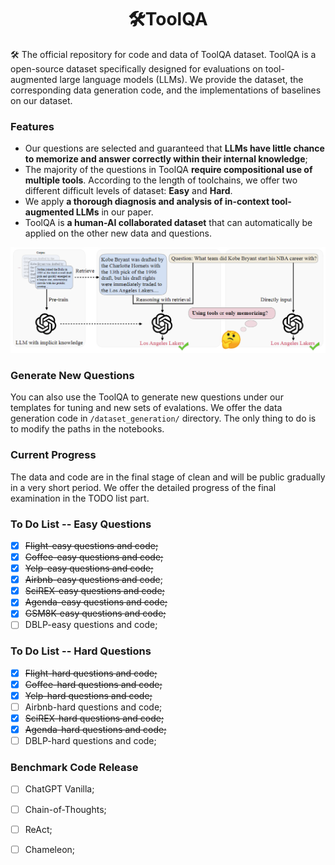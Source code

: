 <div align= "center">
    <h1> 🛠️ToolQA</h1>
</div>

🛠️ The official repository for code and data of ToolQA dataset. ToolQA is a open-source dataset specifically designed for evaluations on tool-augmented large language models (LLMs). We provide the dataset, the corresponding data generation code, and the implementations of baselines on our dataset.

### Features
- Our questions are selected and guaranteed that **LLMs have little chance to memorize and answer correctly within their internal knowledge**;
- The majority of the questions in ToolQA **require compositional use of multiple tools**. According to the length of toolchains, we offer two different difficult levels of dataset: **Easy** and **Hard**.
- We apply **a thorough diagnosis and analysis of in-context tool-augmented LLMs** in our paper.
- ToolQA is **a human-AI collaborated dataset** that can automatically be applied on the other new data and questions.

<p align="center">
  <img 
    width="800"
    src="./figure/overview.png"
  >
</p>

### Generate New Questions
You can also use the ToolQA to generate new questions under our templates for tuning and new sets of evalations. We offer the data generation code in `/dataset_generation/` directory. The only thing to do is to modify the paths in the notebooks.


### Current Progress
The data and code are in the final stage of clean and will be public gradually in a very short period. We offer the detailed progress of the final examination in the TODO list part.

### To Do List -- Easy Questions
- [x] ~~Flight-easy questions and code;~~
- [x] ~~Coffee-easy questions and code;~~
- [x] ~~Yelp-easy questions and code;~~
- [x] ~~Airbnb-easy questions and code~~;
- [x] ~~SciREX-easy questions and code;~~
- [x] ~~Agenda-easy questions and code;~~
- [x] ~~GSM8K-easy questions and code;~~
- [ ] DBLP-easy questions and code;

### To Do List -- Hard Questions
- [x] ~~Flight-hard questions and code;~~
- [x] ~~Coffee-hard questions and code;~~
- [x] ~~Yelp-hard questions and code;~~
- [ ] Airbnb-hard questions and code;
- [x] ~~SciREX-hard questions and code;~~
- [x] ~~Agenda-hard questions and code;~~
- [ ] DBLP-hard questions and code;

### Benchmark Code Release
- [ ] ChatGPT Vanilla;
- [ ] Chain-of-Thoughts;
- [ ] ReAct;
- [ ] Chameleon;

